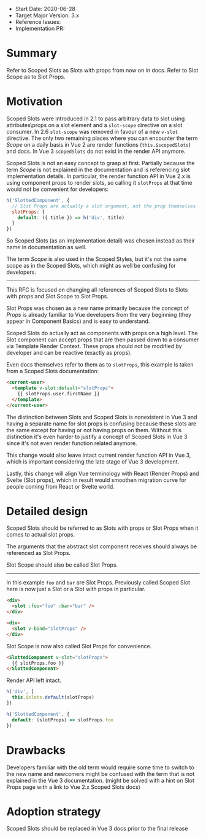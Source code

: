 - Start Date: 2020-06-28
- Target Major Version: 3.x
- Reference Issues: 
- Implementation PR: 

# Summary

Refer to Scoped Slots as Slots with props from now on in docs. Refer to Slot Scope as to Slot Props.

# Motivation

Scoped Slots were introduced in 2.1 to pass arbitrary data to slot using attributes\props on a slot element
and a `slot-scope` directive on a slot consumer. In 2.6 `slot-scope` was removed in favour of a new `v-slot` directive. The only two remaining places where you can encounter the term *Scope* on a daily basis in Vue 2 are render functions (`this.$scopedSlots`) and docs. In Vue 3 `scopedSlots` do not exist in the render API anymore.

Scoped Slots is not an easy concept to grasp at first.
Partially because the term *Scope* is not explained in the documentation and is referencing slot implementation details. In particular, the render function API in Vue 2.x is using component props to render slots, so calling it `slotProps` at that time would not be convenient for developers:

```js
h('SlottedComponent', {
  // Slot Props are actually a slot argument, not the prop themselves
  slotProps: {
    default: ({ title }) => h('div', title)
  }
})
```

So Scoped Slots (as an implementation detail) was chosen instead as their name in documentation as well.

The term *Scope* is also used in the Scoped Styles, but it's not the same scope as in the Scoped Slots, which might as well be confusing for developers.

----

This RFC is focused on changing all references of Scoped Slots to Slots  with props and Slot Scope to Slot Props.

Slot Props was chosen as a new name primarily because the concept of *Props* is already familiar to Vue developers from the very beginning (they appear in Component Basics) and is easy to understand.

Scoped Slots do actually act as components with props on a high level.
The Slot component can accept props that are then passed down to a consumer via Template Render Context. These props should not be modified by developer and can be reactive (exactly as props).

Even docs themselves refer to them as to `slotProps`, this example is taken from a Scoped Slots documentation:

```html
<current-user>
  <template v-slot:default="slotProps">
    {{ slotProps.user.firstName }}
  </template>
</current-user>
```

The distinction between Slots and Scoped Slots is nonexistent in Vue 3 and having a separate name for slot props is confusing because these slots are the same except for having or not having props on them.
Without this distinction it's even harder to justify a concept of Scoped Slots in Vue 3 since it's not even render function related anymore.

This change would also leave intact current render function API in Vue 3, which is important considering the late stage of Vue 3 development.

Lastly, this change will align Vue terminology with React (Render Props) and Svelte (Slot props), which in result would smoothen migration curve for people coming from React or Svelte world.

# Detailed design

Scoped Slots should be referred to as Slots with props or Slot Props when it comes to actual slot props.

The arguments that the abstract slot component receives should always be referenced as Slot Props.

Slot Scope should also be called Slot Props.

----

In this example `foo` and `bar` are Slot Props. Previously called Scoped Slot here is now just a Slot or a Slot with props in particular.
```html
<div>
  <slot :foo="foo" :bar="bar" />
</div>
```

```html
<div>
  <slot v-bind="slotProps" />
</div>
```

Slot Scope is now also called Slot Props for convenience.
```html
<SlottedComponent v-slot="slotProps">
  {{ slotProps.foo }}
</SlottedComponent>
```

Render API left intact.
```js
h('div', [
  this.$slots.default(slotProps)
])
```

```js
h('SlottedComponent', {
  default: (slotProps) => slotProps.foo
})
```

# Drawbacks

Developers familiar with the old term would require some time to switch to the new name and newcomers might be confused with the term that is not explained in the Vue 3 documentation. (might be solved with a hint on Slot Props page with a link to Vue 2.x Scoped Slots docs)

# Adoption strategy

Scoped Slots should be replaced in Vue 3 docs prior to the final release
